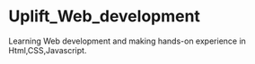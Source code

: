 # Uplift_Web_development

Learning Web development and making hands-on experience in Html,CSS,Javascript.
